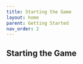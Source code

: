 ```yaml
---
title: Starting the Game
layout: home
parent: Getting Started
nav_order: 2
---
```

## Starting the Game